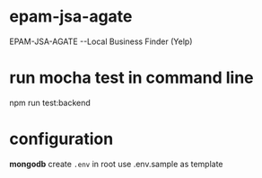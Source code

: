 # epam-jsa-agate
EPAM-JSA-AGATE --Local Business Finder (Yelp)

# run mocha test in command line
npm run test:backend

# configuration 
**mongodb** create `.env` in root
use .env.sample as template